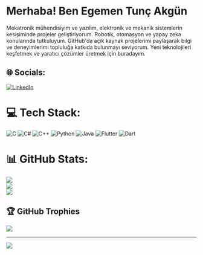 # Merhaba! Ben Egemen Tunç Akgün
Mekatronik mühendisiyim ve yazılım, elektronik ve mekanik sistemlerin kesişiminde projeler geliştiriyorum. Robotik, otomasyon ve yapay zeka konularında tutkuluyum. GitHub'da açık kaynak projelerimi paylaşarak bilgi ve deneyimlerimi topluluğa katkıda bulunmayı seviyorum. Yeni teknolojileri keşfetmek ve yaratıcı çözümler üretmek için buradayım.


## 🌐 Socials:
[![LinkedIn](https://img.shields.io/badge/LinkedIn-%230077B5.svg?logo=linkedin&logoColor=white)](https://linkedin.com/in/egmtncakgn) 

# 💻 Tech Stack:
![C](https://img.shields.io/badge/c-%2300599C.svg?style=for-the-badge&logo=c&logoColor=white) ![C#](https://img.shields.io/badge/c%23-%23239120.svg?style=for-the-badge&logo=csharp&logoColor=white) ![C++](https://img.shields.io/badge/c++-%2300599C.svg?style=for-the-badge&logo=c%2B%2B&logoColor=white) ![Python](https://img.shields.io/badge/python-3670A0?style=for-the-badge&logo=python&logoColor=ffdd54) ![Java](https://img.shields.io/badge/java-%23ED8B00.svg?style=for-the-badge&logo=openjdk&logoColor=white) ![Flutter](https://img.shields.io/badge/Flutter-%2302569B.svg?style=for-the-badge&logo=Flutter&logoColor=white) ![Dart](https://img.shields.io/badge/dart-%230175C2.svg?style=for-the-badge&logo=dart&logoColor=white)
# 📊 GitHub Stats:
![](https://github-readme-stats.vercel.app/api?username=egmtncakgn&theme=dark&hide_border=true&include_all_commits=false&count_private=false)<br/>
![](https://github-readme-streak-stats.herokuapp.com/?user=egmtncakgn&theme=dark&hide_border=true)<br/>
![](https://github-readme-stats.vercel.app/api/top-langs/?username=egmtncakgn&theme=dark&hide_border=true&include_all_commits=false&count_private=false&layout=compact)

## 🏆 GitHub Trophies
![](https://github-profile-trophy.vercel.app/?username=egmtncakgn&theme=onedark&no-frame=true&no-bg=false&margin-w=4)

---
[![](https://visitcount.itsvg.in/api?id=egmtncakgn&icon=2&color=4)](https://visitcount.itsvg.in)

<!-- Proudly created with GPRM ( https://gprm.itsvg.in ) -->
